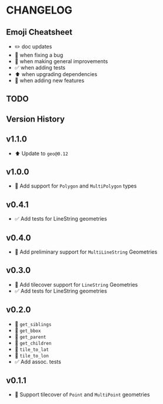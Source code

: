 # CHANGELOG

## Emoji Cheatsheet
- :pencil2: doc updates
- :bug: when fixing a bug
- :rocket: when making general improvements
- :white_check_mark: when adding tests
- :arrow_up: when upgrading dependencies
- :tada: when adding new features

## TODO

## Version History

## v1.1.0

- :arrow_up: Update to `geo@0.12`

## v1.0.0

- :tada: Add support for `Polygon` and `MultiPolygon` types

## v0.4.1

- :white_check_mark: Add tests for LineString geometries

## v0.4.0

- :tada: Add preliminary support for `MultiLineString` Geometries

## v0.3.0

- :tada: Add tilecover support for `LineString` Geometries
- :white_check_mark: Add tests for LineString geometries

## v0.2.0

- :tada: `get_siblings`
- :tada: `get_bbox`
- :tada: `get_parent`
- :tada: `get_children`
- :tada: `tile_to_lat`
- :tada: `tile_to_lon`
- :white_check_mark: Add assoc. tests

## v0.1.1

- :tada: Support tilecover of `Point` and `MultiPoint` geometries
